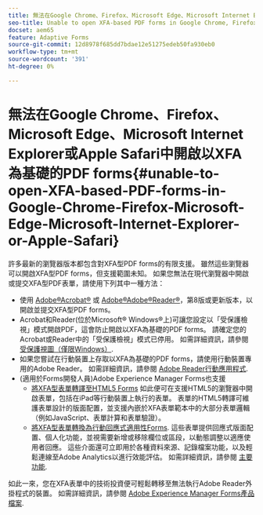 ```yaml
---
title: 無法在Google Chrome、Firefox、Microsoft Edge、Microsoft Internet Explorer或Apple Safari中開啟以XFA為基礎的PDF forms
seo-title: Unable to open XFA-based PDF forms in Google Chrome, Firefox, Microsoft Edge, Microsoft Internet Explorer, or Apple Safari
docset: aem65
feature: Adaptive Forms
source-git-commit: 12d8978f685dd7bdae12e51275edeb50fa930eb0
workflow-type: tm+mt
source-wordcount: '391'
ht-degree: 0%

---
```



# 無法在Google Chrome、Firefox、Microsoft Edge、Microsoft Internet Explorer或Apple Safari中開啟以XFA為基礎的PDF forms{#unable-to-open-XFA-based-PDF-forms-in-Google-Chrome-Firefox-Microsoft-Edge-Microsoft-Internet-Explorer-or-Apple-Safari}

許多最新的瀏覽器版本都包含對XFA型PDF forms的有限支援。 雖然這些瀏覽器可以開啟XFA型PDF forms，但支援範圍未知。 如果您無法在現代瀏覽器中開啟或提交XFA型PDF表單，請使用下列其中一種方法：

* 使用 [Adobe®Acrobat®](https://www.adobe.com/acrobat.html) 或 [Adobe®Adobe®Reader®](https://get.adobe.com/reader/)，第8版或更新版本，以開啟並提交XFA型PDF forms。
* Acrobat和Reader(位於Microsoft® Windows®上)可讓您設定以「受保護檢視」模式開啟PDF，這會防止開啟以XFA為基礎的PDF forms。 請確定您的Acrobat或Reader中的「受保護檢視」模式已停用。 如需詳細資訊，請參閱 [受保護視圖（僅限Windows）](https://helpx.adobe.com/in/reader/using/protected-mode-windows.html).
* 如果您嘗試在行動裝置上存取以XFA為基礎的PDF forms，請使用行動裝置專用的Adobe Reader。 如需詳細資訊，請參閱 [Adobe Reader行動應用程式](https://www.adobe.com/in/acrobat/mobile/acrobat-reader.html).
* (適用於Forms開發人員)Adobe Experience Manager Forms也支援
   * [將XFA型表單轉譯至HTML5 Forms](https://experienceleague.adobe.com/docs/experience-manager-65/forms/html5-forms/introduction.html?#key-capabilities-of-html-forms-br) 如此便可在支援HTML5的瀏覽器中開啟表單，包括在iPad等行動裝置上執行的表單。 表單的HTML5轉譯可維護表單設計的版面配置，並支援內嵌於XFA表單範本中的大部分表單邏輯（例如JavaScript、表單計算和表單驗證）。
   * [將XFA型表單轉換為行動回應式適用性Forms](https://experienceleague.adobe.com/docs/experience-manager-65/forms/adaptive-forms-basic-authoring/creating-adaptive-form.html?#create-an-adaptive-form-based-on-an-xfa-form-template). 這些表單提供回應式版面配置、個人化功能，並視需要新增或移除欄位或區段，以動態調整以適應使用者回應。 這些介面還可立即用於各種資料來源、記錄檔案功能，以及輕鬆連線至Adobe Analytics以進行效能評估。 如需詳細資訊，請參閱 [主要功能](https://experienceleague.adobe.com/docs/experience-manager-cloud-service/content/forms/key-features.html).

如此一來，您在XFA表單中的技術投資便可輕鬆轉移至無法執行Adobe Reader外掛程式的裝置。 如需詳細資訊，請參閱 [Adobe Experience Manager Forms產品檔案](https://experienceleague.adobe.com/docs/experience-manager-cloud-service/content/forms/home.html).
